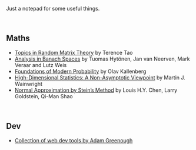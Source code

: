 Just a notepad for some useful things.

&nbsp;

## Maths
- [Topics in Random Matrix Theory](https://terrytao.files.wordpress.com/2011/02/matrix-book.pdf) by Terence Tao
- [Analysis in Banach Spaces](https://link.springer.com/book/10.1007/978-3-319-48520-1) by Tuomas Hytönen, Jan van Neerven, Mark Veraar and Lutz Weis
- [Foundations of Modern Probability](https://link.springer.com/book/10.1007/978-3-030-61871-1) by Olav Kallenberg
- [High-Dimensional Statistics: A Non-Asymptotic Viewpoint](https://www.cambridge.org/core/books/highdimensional-statistics/8A91ECEEC38F46DAB53E9FF8757C7A4E) by Martin J. Wainwright
- [Normal Approximation by Stein’s Method](https://link.springer.com/book/10.1007/978-3-642-15007-4) by Louis H.Y. Chen, Larry Goldstein, Qi-Man Shao


&nbsp;

## Dev
- [Collection of web dev tools by Adam Greenough](https://toolkit.addy.codes/)